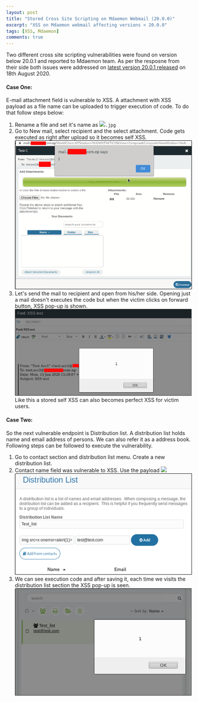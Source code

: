 ```yaml
---
layout: post
title: "Stored Cross Site Scripting on Mdaemon Webmail (20.0.0)"
excerpt: "XSS on Mdaemon webmail affecting versions < 20.0.0"
tags: [XSS, Mdaemon]
comments: true
---
```


Two different cross site scripting vulnerabilities were found on version below 20.0.1 and reported to Mdaemon team. As per the resposne from their side both issues were addressed on [latest version 20.0.1 released](http://files.altn.com/MDaemon/Release/relnotes_en.html) on 18th August 2020.

#### Case One:

E-mail attachment field is vulnerable to XSS. A attachment with XSS payload as a file name can be uploaded to trigger execution of code. To do that follow steps below:

1. Rename a file and set it's name as <code><img src=x onerror=alert(1)>.jpg </code>
2. Go to New mail, select recipient and the select attachment. Code gets executed as right after upload so it becomes self XSS.
 ![XSS Popup1](/images/posts/mdaemon-xss-popup.png)
3. Let's send the mail to recipient and open from his/her side. Opening just a mail doesn't executes the code but when the victim clicks on forward button, XSS pop-up is shown.  
 ![XSS Popup 2](/images/posts/mdaemon-xss-popup-2.png)
 Like this a stored self XSS can also becomes perfect XSS for victim users. 


#### Case Two:

So the next vulnerable endpoint is Distribution list. A distribution list holds name and email address of persons. We can also refer it as a address book. Following steps can be followed to execute the vulnerability.
1. Go to contact section and distribution list menu. Create a new distribution list.
2. Contact name field was vulnerable to XSS. Use the payload <code><img src=x onerror=alert(1)></code> 
![Mdaemon XSS](/images/posts/mdaemon-xss-distribution1.png)
3. We can see execution code and after saving it, each time we visits the distribution list section the XSS pop-up is seen.
![Mdaemon XSS](/images/posts/mdaemon-xss-distribution2.png)
